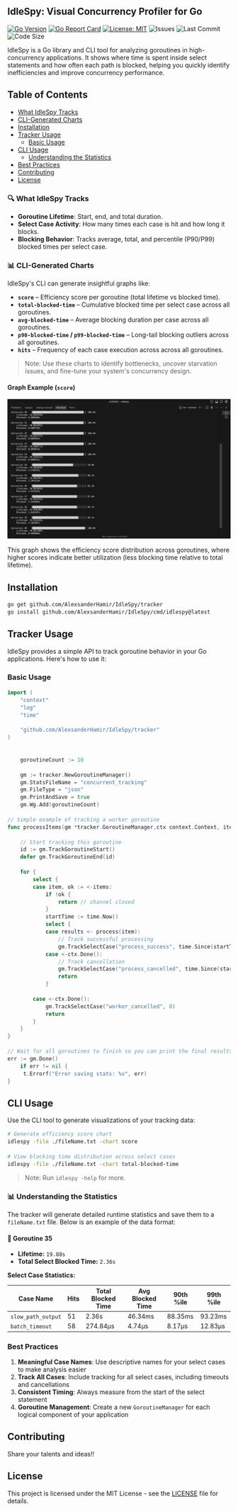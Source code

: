 ## IdleSpy: Visual Concurrency Profiler for Go

[![Go Version](https://img.shields.io/badge/Go-1.24%2B-blue)](https://golang.org)
[![Go Report Card](https://goreportcard.com/badge/github.com/AlexsanderHamir/IdleSpy)](https://goreportcard.com/report/github.com/AlexsanderHamir/IdleSpy)
[![License: MIT](https://img.shields.io/badge/License-MIT-yellow.svg)](https://opensource.org/licenses/MIT)
![Issues](https://img.shields.io/github/issues/AlexsanderHamir/IdleSpy)
![Last Commit](https://img.shields.io/github/last-commit/AlexsanderHamir/IdleSpy)
![Code Size](https://img.shields.io/github/languages/code-size/AlexsanderHamir/IdleSpy)

IdleSpy is a Go library and CLI tool for analyzing goroutines in high-concurrency applications. It shows where time is spent inside select statements and how often each path is blocked, helping you quickly identify inefficiencies and improve concurrency performance.

## Table of Contents

- [What IdleSpy Tracks](#-what-idlespy-tracks)
- [CLI-Generated Charts](#-cli-generated-charts)
- [Installation](#installation)
- [Tracker Usage](#tracker-usage)
  - [Basic Usage](#basic-usage)
- [CLI Usage](#cli-usage)
  - [Understanding the Statistics](#understanding-the-statistics)
- [Best Practices](#best-practices)
- [Contributing](#contributing)
- [License](#license)

### 🔍 What IdleSpy Tracks

- **Goroutine Lifetime**: Start, end, and total duration.
- **Select Case Activity**: How many times each case is hit and how long it blocks.
- **Blocking Behavior**: Tracks average, total, and percentile (P90/P99) blocked times per select case.

### 📊 CLI-Generated Charts

IdleSpy's CLI can generate insightful graphs like:

- **`score`** – Efficiency score per goroutine (total lifetime vs blocked time).
- **`total-blocked-time`** – Cumulative blocked time per select case across all goroutines.
- **`avg-blocked-time`** – Average blocking duration per case across all goroutines.
- **`p90-blocked-time` / `p99-blocked-time`** – Long-tail blocking outliers across all goroutines.
- **`hits`** – Frequency of each case execution across across all goroutines.

> Note: Use these charts to identify bottlenecks, uncover starvation issues, and fine-tune your system's concurrency design.

#### Graph Example (`score`)

![Score Graph Example](score_graph_example.png)

This graph shows the efficiency score distribution across goroutines, where higher scores indicate better utilization (less blocking time relative to total lifetime).

## Installation

```bash
go get github.com/AlexsanderHamir/IdleSpy/tracker
go install github.com/AlexsanderHamir/IdleSpy/cmd/idlespy@latest
```

## Tracker Usage

IdleSpy provides a simple API to track goroutine behavior in your Go applications. Here's how to use it:

### Basic Usage

```go
import (
	"context"
	"log"
	"time"

	"github.com/AlexsanderHamir/IdleSpy/tracker"
)


	goroutineCount := 10

	gm := tracker.NewGoroutineManager()
	gm.StatsFileName = "concurrent_tracking"
	gm.FileType = "json"
	gm.PrintAndSave = true
	gm.Wg.Add(goroutineCount)

// Simple example of tracking a worker goroutine
func processItems(gm *tracker.GoroutineManager,ctx context.Context, items <-chan string, results chan<- string) {

	// Start tracking this goroutine
	id := gm.TrackGoroutineStart()
	defer gm.TrackGoroutineEnd(id)

	for {
		select {
		case item, ok := <-items:
			if !ok {
				return // channel closed
			}
			startTime := time.Now()
			select {
			case results <- process(item):
				// Track successful processing
				gm.TrackSelectCase("process_success", time.Since(startTime), id)
			case <-ctx.Done():
				// Track cancellation
				gm.TrackSelectCase("process_cancelled", time.Since(startTime), id)
				return
			}

		case <-ctx.Done():
			gm.TrackSelectCase("worker_cancelled", 0)
			return
		}
	}
}

// Wait for all goroutines to finish so you can print the final results
err := gm.Done()
	if err != nil {
	 t.Errorf("Error saving stats: %v", err)
}


```

## CLI Usage

Use the CLI tool to generate visualizations of your tracking data:

```bash
# Generate efficiency score chart
idlespy -file ./fileName.txt -chart score

# View blocking time distribution across select cases
idlespy -file ./fileName.txt -chart total-blocked-time
```

> Note: Run `idlespy -help` for more.

### 📊 Understanding the Statistics

The tracker will generate detailed runtime statistics and save them to a `fileName.txt` file. Below is an example of the data format:

#### 🧵 Goroutine 35

- **Lifetime:** `19.88s`
- **Total Select Blocked Time:** `2.36s`

**Select Case Statistics:**

| Case Name          | Hits | Total Blocked Time | Avg Blocked Time | 90th %ile | 99th %ile |
| ------------------ | ---- | ------------------ | ---------------- | --------- | --------- |
| `slow_path_output` | 51   | 2.36s              | 46.34ms          | 88.35ms   | 93.23ms   |
| `batch_timeout`    | 58   | 274.84µs           | 4.74µs           | 8.17µs    | 12.83µs   |

### Best Practices

1. **Meaningful Case Names**: Use descriptive names for your select cases to make analysis easier
2. **Track All Cases**: Include tracking for all select cases, including timeouts and cancellations
3. **Consistent Timing**: Always measure from the start of the select statement
4. **Goroutine Management**: Create a new `GoroutineManager` for each logical component of your application

## Contributing

Share your talents and ideas!!

## License

This project is licensed under the MIT License - see the [LICENSE](LICENSE) file for details.
